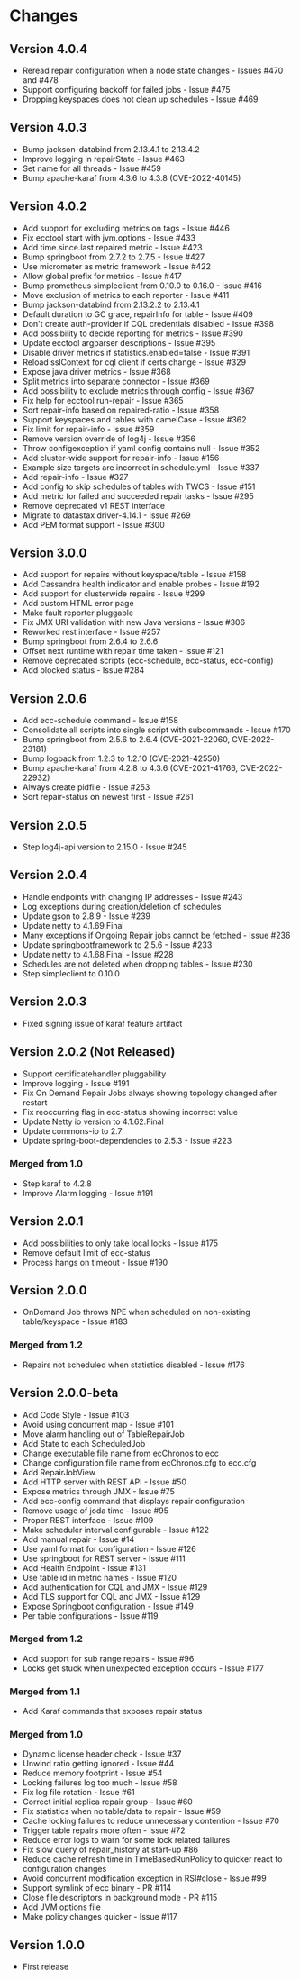 # Changes

## Version 4.0.4

* Reread repair configuration when a node state changes - Issues #470 and #478
* Support configuring backoff for failed jobs - Issue #475
* Dropping keyspaces does not clean up schedules - Issue #469

## Version 4.0.3

* Bump jackson-databind from 2.13.4.1 to 2.13.4.2
* Improve logging in repairState - Issue #463
* Set name for all threads - Issue #459
* Bump apache-karaf from 4.3.6 to 4.3.8 (CVE-2022-40145)

## Version 4.0.2

* Add support for excluding metrics on tags - Issue #446
* Fix ecctool start with jvm.options - Issue #433
* Add time.since.last.repaired metric - Issue #423
* Bump springboot from 2.7.2 to 2.7.5 - Issue #427
* Use micrometer as metric framework - Issue #422
* Allow global prefix for metrics - Issue #417
* Bump prometheus simpleclient from 0.10.0 to 0.16.0 - Issue #416
* Move exclusion of metrics to each reporter - Issue #411
* Bump jackson-databind from 2.13.2.2 to 2.13.4.1
* Default duration to GC grace, repairInfo for table - Issue #409
* Don't create auth-provider if CQL credentials disabled - Issue #398
* Add possibility to decide reporting for metrics - Issue #390
* Update ecctool argparser descriptions - Issue #395
* Disable driver metrics if statistics.enabled=false - Issue #391
* Reload sslContext for cql client if certs change - Issue #329
* Expose java driver metrics - Issue #368
* Split metrics into separate connector - Issue #369
* Add possibility to exclude metrics through config - Issue #367
* Fix help for ecctool run-repair - Issue #365
* Sort repair-info based on repaired-ratio - Issue #358
* Support keyspaces and tables with camelCase - Issue #362
* Fix limit for repair-info - Issue #359
* Remove version override of log4j - Issue #356
* Throw configexception if yaml config contains null - Issue #352
* Add cluster-wide support for repair-info - Issue #156
* Example size targets are incorrect in schedule.yml - Issue #337
* Add repair-info - Issue #327
* Add config to skip schedules of tables with TWCS - Issue #151
* Add metric for failed and succeeded repair tasks - Issue #295
* Remove deprecated v1 REST interface
* Migrate to datastax driver-4.14.1 - Issue #269
* Add PEM format support - Issue #300

## Version 3.0.0

* Add support for repairs without keyspace/table - Issue #158
* Add Cassandra health indicator and enable probes - Issue #192
* Add support for clusterwide repairs - Issue #299
* Add custom HTML error page
* Make fault reporter pluggable
* Fix JMX URI validation with new Java versions - Issue #306
* Reworked rest interface - Issue #257
* Bump springboot from 2.6.4 to 2.6.6
* Offset next runtime with repair time taken - Issue #121
* Remove deprecated scripts (ecc-schedule, ecc-status, ecc-config)
* Add blocked status - Issue #284

## Version 2.0.6

* Add ecc-schedule command - Issue #158
* Consolidate all scripts into single script with subcommands - Issue #170
* Bump springboot from 2.5.6 to 2.6.4 (CVE-2021-22060, CVE-2022-23181)
* Bump logback from 1.2.3 to 1.2.10 (CVE-2021-42550)
* Bump apache-karaf from 4.2.8 to 4.3.6 (CVE-2021-41766, CVE-2022-22932)
* Always create pidfile - Issue #253
* Sort repair-status on newest first - Issue #261

## Version 2.0.5

* Step log4j-api version to 2.15.0 - Issue #245

## Version 2.0.4

* Handle endpoints with changing IP addresses - Issue #243
* Log exceptions during creation/deletion of schedules
* Update gson to 2.8.9 - Issue #239
* Update netty to 4.1.69.Final
* Many exceptions if Ongoing Repair jobs cannot be fetched - Issue #236
* Update springbootframework to 2.5.6 - Issue #233
* Update netty to 4.1.68.Final - Issue #228
* Schedules are not deleted when dropping tables - Issue #230
* Step simpleclient to 0.10.0

## Version 2.0.3

* Fixed signing issue of karaf feature artifact

## Version 2.0.2 (Not Released)

* Support certificatehandler pluggability
* Improve logging - Issue #191
* Fix On Demand Repair Jobs always showing topology changed after restart
* Fix reoccurring flag in ecc-status showing incorrect value
* Update Netty io version to 4.1.62.Final
* Update commons-io to 2.7
* Update spring-boot-dependencies to 2.5.3 - Issue #223

### Merged from 1.0

* Step karaf to 4.2.8
* Improve Alarm logging - Issue #191

## Version 2.0.1

* Add possibilities to only take local locks - Issue #175
* Remove default limit of ecc-status
* Process hangs on timeout - Issue #190

## Version 2.0.0

* OnDemand Job throws NPE when scheduled on non-existing table/keyspace - Issue #183

### Merged from 1.2

* Repairs not scheduled when statistics disabled - Issue #176

## Version 2.0.0-beta

* Add Code Style - Issue #103
* Avoid using concurrent map - Issue #101
* Move alarm handling out of TableRepairJob
* Add State to each ScheduledJob
* Change executable file name from ecChronos to ecc
* Change configuration file name from ecChronos.cfg to ecc.cfg
* Add RepairJobView
* Add HTTP server with REST API - Issue #50
* Expose metrics through JMX - Issue #75
* Add ecc-config command that displays repair configuration
* Remove usage of joda time - Issue #95
* Proper REST interface - Issue #109
* Make scheduler interval configurable - Issue #122
* Add manual repair - Issue #14
* Use yaml format for configuration - Issue #126
* Use springboot for REST server - Issue #111
* Add Health Endpoint - Issue #131
* Use table id in metric names - Issue #120
* Add authentication for CQL and JMX - Issue #129
* Add TLS support for CQL and JMX - Issue #129
* Expose Springboot configuration - Issue #149
* Per table configurations - Issue #119

### Merged from 1.2

* Add support for sub range repairs - Issue #96
* Locks get stuck when unexpected exception occurs - Issue #177

### Merged from 1.1

* Add Karaf commands that exposes repair status

### Merged from 1.0

* Dynamic license header check - Issue #37
* Unwind ratio getting ignored - Issue #44
* Reduce memory footprint - Issue #54
* Locking failures log too much - Issue #58
* Fix log file rotation - Issue #61
* Correct initial replica repair group - Issue #60
* Fix statistics when no table/data to repair - Issue #59
* Cache locking failures to reduce unnecessary contention - Issue #70
* Trigger table repairs more often - Issue #72
* Reduce error logs to warn for some lock related failures
* Fix slow query of repair_history at start-up #86
* Reduce cache refresh time in TimeBasedRunPolicy to quicker react to configuration changes
* Avoid concurrent modification exception in RSI#close - Issue #99
* Support symlink of ecc binary - PR #114
* Close file descriptors in background mode - PR #115
* Add JVM options file
* Make policy changes quicker - Issue #117

## Version 1.0.0

* First release
